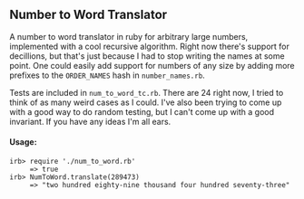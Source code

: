 ## Number to Word Translator

A number to word translator in ruby for arbitrary large numbers, implemented with a cool recursive algorithm. Right now there's support for decillions, but that's just because I had to stop writing the names at some point.  One could easily add support for numbers of any size by adding more prefixes to the `ORDER_NAMES` hash in `number_names.rb`. 

Tests are included in `num_to_word_tc.rb`. There are 24 right now, I tried to think of as many weird cases as I could. I've also been trying to come up with a good way to do random testing, but I can't come up with a good invariant. If you have any ideas I'm all ears.

#### Usage:
``` 
irb> require './num_to_word.rb'
     => true
irb> NumToWord.translate(289473)
     => "two hundred eighty-nine thousand four hundred seventy-three"
```
